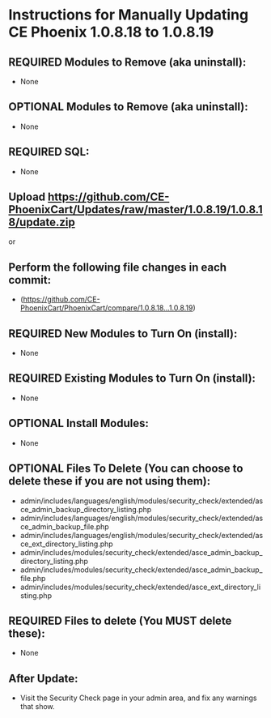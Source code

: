 # Instructions for Manually Updating CE Phoenix 1.0.8.18 to 1.0.8.19
## REQUIRED Modules to Remove (aka uninstall):
* None

## OPTIONAL  Modules to Remove (aka uninstall):
* None

## REQUIRED SQL:
* None

## Upload https://github.com/CE-PhoenixCart/Updates/raw/master/1.0.8.19/1.0.8.18/update.zip
or
## Perform the following file changes in each commit:
* (https://github.com/CE-PhoenixCart/PhoenixCart/compare/1.0.8.18...1.0.8.19)

## REQUIRED New Modules to Turn On (install):
* None

## REQUIRED Existing Modules to Turn On (install):
* None

## OPTIONAL Install Modules:
* None

## OPTIONAL Files To Delete (You can choose to delete these if you are not using them):
* admin/includes/languages/english/modules/security_check/extended/asce_admin_backup_directory_listing.php
* admin/includes/languages/english/modules/security_check/extended/asce_admin_backup_file.php
* admin/includes/languages/english/modules/security_check/extended/asce_ext_directory_listing.php
* admin/includes/modules/security_check/extended/asce_admin_backup_directory_listing.php
* admin/includes/modules/security_check/extended/asce_admin_backup_file.php
* admin/includes/modules/security_check/extended/asce_ext_directory_listing.php

## REQUIRED Files to delete (You MUST delete these):
* None

## After Update:
* Visit the Security Check page in your admin area, and fix any warnings that show.  
